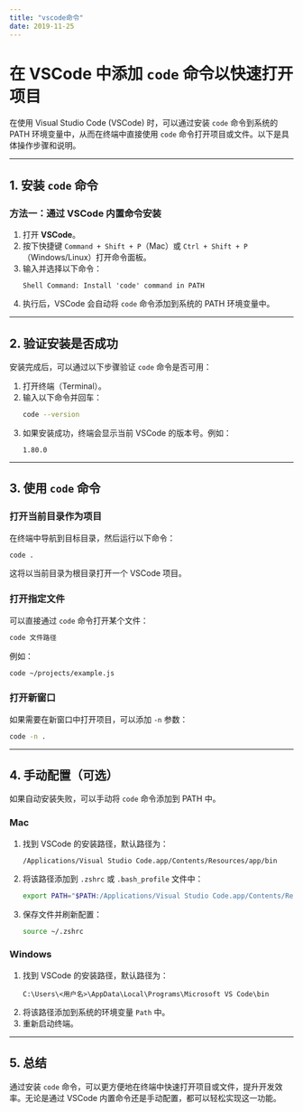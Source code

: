 ```yaml
---
title: "vscode命令"
date: 2019-11-25
---
```


# 在 VSCode 中添加 `code` 命令以快速打开项目

在使用 Visual Studio Code (VSCode) 时，可以通过安装 `code` 命令到系统的 PATH 环境变量中，从而在终端中直接使用 `code` 命令打开项目或文件。以下是具体操作步骤和说明。

---

## 1. 安装 `code` 命令

### 方法一：通过 VSCode 内置命令安装

1. 打开 **VSCode**。
2. 按下快捷键 `Command + Shift + P`（Mac）或 `Ctrl + Shift + P`（Windows/Linux）打开命令面板。
3. 输入并选择以下命令：
   ```
   Shell Command: Install 'code' command in PATH
   ```
4. 执行后，VSCode 会自动将 `code` 命令添加到系统的 PATH 环境变量中。

---

## 2. 验证安装是否成功

安装完成后，可以通过以下步骤验证 `code` 命令是否可用：

1. 打开终端（Terminal）。
2. 输入以下命令并回车：
   ```bash
   code --version
   ```
3. 如果安装成功，终端会显示当前 VSCode 的版本号。例如：
   ```
   1.80.0
   ```

---

## 3. 使用 `code` 命令

### 打开当前目录作为项目
在终端中导航到目标目录，然后运行以下命令：
```bash
code .
```
这将以当前目录为根目录打开一个 VSCode 项目。

### 打开指定文件
可以直接通过 `code` 命令打开某个文件：
```bash
code 文件路径
```
例如：
```bash
code ~/projects/example.js
```

### 打开新窗口
如果需要在新窗口中打开项目，可以添加 `-n` 参数：
```bash
code -n .
```

---

## 4. 手动配置（可选）

如果自动安装失败，可以手动将 `code` 命令添加到 PATH 中。

### Mac
1. 找到 VSCode 的安装路径，默认路径为：
   ```
   /Applications/Visual Studio Code.app/Contents/Resources/app/bin
   ```
2. 将该路径添加到 `.zshrc` 或 `.bash_profile` 文件中：
   ```bash
   export PATH="$PATH:/Applications/Visual Studio Code.app/Contents/Resources/app/bin"
   ```
3. 保存文件并刷新配置：
   ```bash
   source ~/.zshrc
   ```

### Windows
1. 找到 VSCode 的安装路径，默认路径为：
   ```
   C:\Users\<用户名>\AppData\Local\Programs\Microsoft VS Code\bin
   ```
2. 将该路径添加到系统的环境变量 `Path` 中。
3. 重新启动终端。

---

## 5. 总结

通过安装 `code` 命令，可以更方便地在终端中快速打开项目或文件，提升开发效率。无论是通过 VSCode 内置命令还是手动配置，都可以轻松实现这一功能。